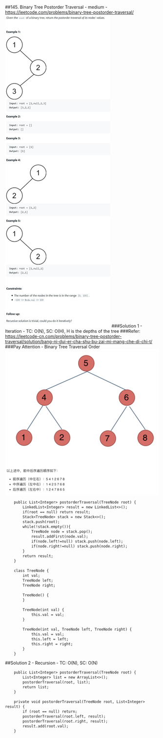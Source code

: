 ##145. Binary Tree Postorder Traversal - medium - https://leetcode.com/problems/binary-tree-postorder-traversal/
![Image of /145_binary_tree_postorder](imgs//145_binary_tree_postorder.jpg)
###Solution 1 - Iteration - TC: O(N), SC: O(H), H is the depths of the tree
###Refer: https://leetcode-cn.com/problems/binary-tree-postorder-traversal/solution/bang-ni-dui-er-cha-shu-bu-zai-mi-mang-che-di-chi-t/
###Pay Attention - Binary Tree Traversal Order
![Image of tree_traverse_graph](imgs/tree_traverse_graph.png)
```
    public List<Integer> postorderTraversal(TreeNode root) {
        LinkedList<Integer> result = new LinkedList<>();
        if(root == null) return result;
        Stack<TreeNode> stack = new Stack<>();
        stack.push(root);
        while(!stack.empty()){
            TreeNode node = stack.pop();
            result.addFirst(node.val);
            if(node.left!=null) stack.push(node.left);
            if(node.right!=null) stack.push(node.right);
        }
        return result;
    }
    
    class TreeNode {
        int val;
        TreeNode left;
        TreeNode right;
    
        TreeNode() {
        }
    
        TreeNode(int val) {
            this.val = val;
        }
    
        TreeNode(int val, TreeNode left, TreeNode right) {
            this.val = val;
            this.left = left;
            this.right = right;
        }
    }
```
##Solution 2 - Recursion - TC: O(N), SC: O(N)
```
    public List<Integer> postorderTraversal(TreeNode root) {
        List<Integer> list = new ArrayList<>();
        postorderTraversal(root, list);
        return list;
    }

    private void postorderTraversal(TreeNode root, List<Integer> result) {
        if (root == null) return;
        postorderTraversal(root.left, result);
        postorderTraversal(root.right, result);
        result.add(root.val);
    }
```